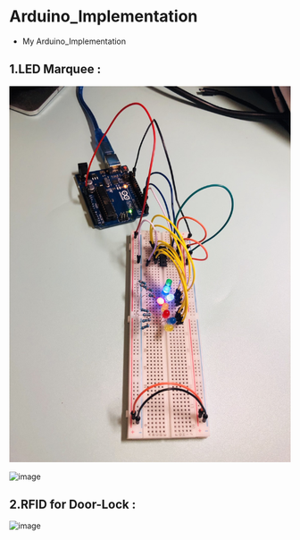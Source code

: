 # Arduino_Implementation

- My Arduino_Implementation


## 1.LED Marquee :

![image](result/Image/Chp8_LED_74HC595.jpg)

![image](result/GIF/LED/Chp9_LED.gif)


## 2.RFID for Door-Lock :

![image](result/GIF/RFID/10MB_20200905.gif)





